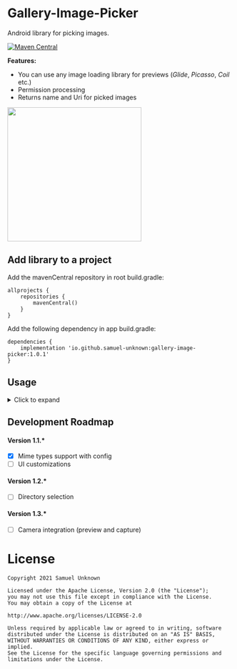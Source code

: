 # Gallery-Image-Picker
Android library for picking images.

[![Maven Central](https://maven-badges.herokuapp.com/maven-central/io.github.samuel-unknown/gallery-image-picker/badge.svg)](https://maven-badges.herokuapp.com/maven-central/io.github.samuel-unknown/gallery-image-picker)

**Features:**
* You can use any image loading library for previews (*Glide*, *Picasso*, *Coil* etc.)
* Permission processing
* Returns name and Uri for picked images

<img src="/Gallery-Image-Picker.gif?raw=true" width="300px" align="middle">

## Add library to a project
Add the mavenCentral repository in root build.gradle:
```
allprojects {
    repositories {
        mavenCentral()
    }
}
```
Add the following dependency in app build.gradle:
```
dependencies {
    implementation 'io.github.samuel-unknown:gallery-image-picker:1.0.1'
}
```

## Usage
<details>
  <summary>Click to expand</summary>

1. Create `ImageLoaderFactory` implementation  
```Kotlin
// Example with Glide 
class ImageLoaderFactoryGlideImpl : ImageLoaderFactory {
    override fun create(): ImageLoader = object : ImageLoader {
        override fun load(imageView: ImageView, uri: Uri) {

            val radius = imageView.context.resources
                .getDimension(R.dimen.image_corner_radius)
                .roundToInt()

            Glide.with(imageView)
                .load(uri)
                .transform(
                    MultiTransformation(
                        CenterCrop(),
                        RoundedCorners(radius)
                    )
                )
                .placeholder(R.drawable.bg_placeholder)
                .into(imageView)
        }

        override fun cancel(imageView: ImageView) {
            Glide.with(imageView).clear(imageView)
        }
    }
}
```

2. Initialize library with `ImageLoaderFactory` implementation
```Kotlin
  class Application: Application() {
    override fun onCreate() {
        super.onCreate()
        
        GalleryImagePicker.init(ImageLoaderFactoryGlideImpl())
    }
}
```

3. Register launcher and launch it when it needed
```Kotlin
class MainActivity : AppCompatActivity() {
    
    private val getImagesLauncher = registerForActivityResult(ImagesResultContract()) { result: ImagesResultDto ->
        when (result) {
            is ImagesResultDto.Success -> {
                result.images.forEach { imageDto ->
                    Log.d(TAG, "imageDto: $imageDto")
                 }
            }
            is ImagesResultDto.Error -> {
                Log.d(TAG, "error: ${result.message}")
            }
        }
    }
    
    override fun onCreate(savedInstanceState: Bundle?) {
        super.onCreate(savedInstanceState)
    
        openGalleryButtonView.setOnClickListener {
            getImagesLauncher.launch(GalleryConfigurationDto())
        }
    }
}
```
</details>

## Development Roadmap
#### Version 1.1.*
- [x] Mime types support with config
- [ ] UI customizations
#### Version 1.2.*
- [ ] Directory selection
#### Version 1.3.*
- [ ] Camera integration (preview and capture)

# License

```
Copyright 2021 Samuel Unknown

Licensed under the Apache License, Version 2.0 (the "License");
you may not use this file except in compliance with the License.
You may obtain a copy of the License at

http://www.apache.org/licenses/LICENSE-2.0

Unless required by applicable law or agreed to in writing, software
distributed under the License is distributed on an "AS IS" BASIS,
WITHOUT WARRANTIES OR CONDITIONS OF ANY KIND, either express or implied.
See the License for the specific language governing permissions and
limitations under the License.
```

